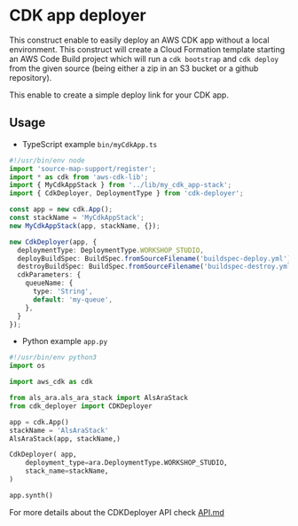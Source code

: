 # CDK app deployer

This construct enable to easily deploy an AWS CDK app without a local environment.
This construct will create a Cloud Formation template starting an AWS Code Build project which will run a `cdk bootstrap` and `cdk deploy` from the given source (being either a zip in an S3 bucket or a github repository).

This enable to create a simple deploy link for your CDK app.


## Usage

* TypeScript example `bin/myCdkApp.ts`
```typescript
#!/usr/bin/env node
import 'source-map-support/register';
import * as cdk from 'aws-cdk-lib';
import { MyCdkAppStack } from '../lib/my_cdk_app-stack';
import { CdkDeployer, DeploymentType } from 'cdk-deployer';

const app = new cdk.App();
const stackName = 'MyCdkAppStack';
new MyCdkAppStack(app, stackName, {});

new CdkDeployer(app, {
  deploymentType: DeploymentType.WORKSHOP_STUDIO,
  deployBuildSpec: BuildSpec.fromSourceFilename('buildspec-deploy.yml'),
  destroyBuildSpec: BuildSpec.fromSourceFilename('buildspec-destroy.yml'),
  cdkParameters: {
    queueName: {
      type: 'String',
      default: 'my-queue',
    },
  }
});

```

* Python example `app.py`
```python
#!/usr/bin/env python3
import os

import aws_cdk as cdk

from als_ara.als_ara_stack import AlsAraStack
from cdk_deployer import CDKDeployer

app = cdk.App()
stackName = 'AlsAraStack'
AlsAraStack(app, stackName,)

CdkDeployer( app,
    deployment_type=ara.DeploymentType.WORKSHOP_STUDIO,
    stack_name=stackName,
)

app.synth()
```

For more details about the CDKDeployer API check [API.md](./API.md)
